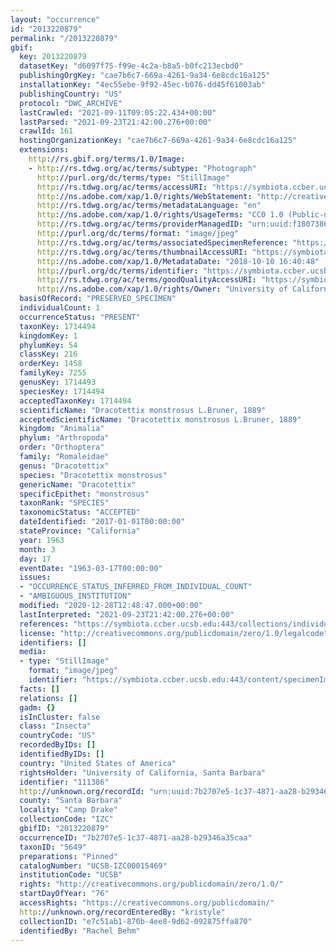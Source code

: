 ```yaml
---
layout: "occurrence"
id: "2013220879"
permalink: "/2013220879"
gbif:
  key: 2013220879
  datasetKey: "d6097f75-f99e-4c2a-b8a5-b0fc213ecbd0"
  publishingOrgKey: "cae7b6c7-669a-4261-9a34-6e8cdc16a125"
  installationKey: "4ec55ebe-9f92-45ec-b076-dd45f61003ab"
  publishingCountry: "US"
  protocol: "DWC_ARCHIVE"
  lastCrawled: "2021-09-11T09:05:22.434+00:00"
  lastParsed: "2021-09-23T21:42:00.276+00:00"
  crawlId: 161
  hostingOrganizationKey: "cae7b6c7-669a-4261-9a34-6e8cdc16a125"
  extensions:
    http://rs.gbif.org/terms/1.0/Image:
    - http://rs.tdwg.org/ac/terms/subtype: "Photograph"
      http://purl.org/dc/terms/type: "StillImage"
      http://rs.tdwg.org/ac/terms/accessURI: "https://symbiota.ccber.ucsb.edu:443/content/specimenImages/UCSB_IZC/UCSB-IZC00015/UCSB-IZC00015469.jpg"
      http://ns.adobe.com/xap/1.0/rights/WebStatement: "http://creativecommons.org/publicdomain/zero/1.0/"
      http://rs.tdwg.org/ac/terms/metadataLanguage: "en"
      http://ns.adobe.com/xap/1.0/rights/UsageTerms: "CC0 1.0 (Public-domain)"
      http://rs.tdwg.org/ac/terms/providerManagedID: "urn:uuid:f1807386-02fe-4a75-ba4e-39fe525e074f"
      http://purl.org/dc/terms/format: "image/jpeg"
      http://rs.tdwg.org/ac/terms/associatedSpecimenReference: "https://symbiota.ccber.ucsb.edu:443/collections/individual/index.php?occid=111386"
      http://rs.tdwg.org/ac/terms/thumbnailAccessURI: "https://symbiota.ccber.ucsb.edu:443/content/specimenImages/UCSB_IZC/UCSB-IZC00015/UCSB-IZC00015469_tn.jpg"
      http://ns.adobe.com/xap/1.0/MetadataDate: "2018-10-10 16:40:48"
      http://purl.org/dc/terms/identifier: "https://symbiota.ccber.ucsb.edu:443/content/specimenImages/UCSB_IZC/UCSB-IZC00015/UCSB-IZC00015469.jpg"
      http://rs.tdwg.org/ac/terms/goodQualityAccessURI: "https://symbiota.ccber.ucsb.edu:443/content/specimenImages/UCSB_IZC/UCSB-IZC00015/UCSB-IZC00015469.jpg"
      http://ns.adobe.com/xap/1.0/rights/Owner: "University of California, Santa Barbara"
  basisOfRecord: "PRESERVED_SPECIMEN"
  individualCount: 1
  occurrenceStatus: "PRESENT"
  taxonKey: 1714494
  kingdomKey: 1
  phylumKey: 54
  classKey: 216
  orderKey: 1458
  familyKey: 7255
  genusKey: 1714493
  speciesKey: 1714494
  acceptedTaxonKey: 1714494
  scientificName: "Dracotettix monstrosus L.Bruner, 1889"
  acceptedScientificName: "Dracotettix monstrosus L.Bruner, 1889"
  kingdom: "Animalia"
  phylum: "Arthropoda"
  order: "Orthoptera"
  family: "Romaleidae"
  genus: "Dracotettix"
  species: "Dracotettix monstrosus"
  genericName: "Dracotettix"
  specificEpithet: "monstrosus"
  taxonRank: "SPECIES"
  taxonomicStatus: "ACCEPTED"
  dateIdentified: "2017-01-01T00:00:00"
  stateProvince: "California"
  year: 1963
  month: 3
  day: 17
  eventDate: "1963-03-17T00:00:00"
  issues:
  - "OCCURRENCE_STATUS_INFERRED_FROM_INDIVIDUAL_COUNT"
  - "AMBIGUOUS_INSTITUTION"
  modified: "2020-12-28T12:48:47.000+00:00"
  lastInterpreted: "2021-09-23T21:42:00.276+00:00"
  references: "https://symbiota.ccber.ucsb.edu:443/collections/individual/index.php?occid=111386"
  license: "http://creativecommons.org/publicdomain/zero/1.0/legalcode"
  identifiers: []
  media:
  - type: "StillImage"
    format: "image/jpeg"
    identifier: "https://symbiota.ccber.ucsb.edu:443/content/specimenImages/UCSB_IZC/UCSB-IZC00015/UCSB-IZC00015469.jpg"
  facts: []
  relations: []
  gadm: {}
  isInCluster: false
  class: "Insecta"
  countryCode: "US"
  recordedByIDs: []
  identifiedByIDs: []
  country: "United States of America"
  rightsHolder: "University of California, Santa Barbara"
  identifier: "111386"
  http://unknown.org/recordId: "urn:uuid:7b2707e5-1c37-4871-aa28-b29346a35caa"
  county: "Santa Barbara"
  locality: "Camp Drake"
  collectionCode: "IZC"
  gbifID: "2013220879"
  occurrenceID: "7b2707e5-1c37-4871-aa28-b29346a35caa"
  taxonID: "5649"
  preparations: "Pinned"
  catalogNumber: "UCSB-IZC00015469"
  institutionCode: "UCSB"
  rights: "http://creativecommons.org/publicdomain/zero/1.0/"
  startDayOfYear: "76"
  accessRights: "https://creativecommons.org/publicdomain/"
  http://unknown.org/recordEnteredBy: "kristyle"
  collectionID: "e7c51ab1-870b-4ee8-9d62-092875ffa870"
  identifiedBy: "Rachel Behm"
---
```

